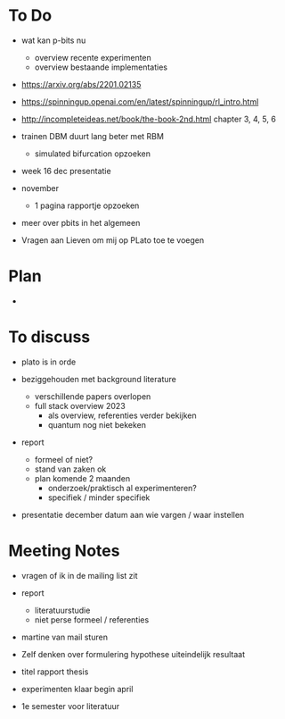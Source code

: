 # To Do
- wat kan p-bits nu
  - overview recente experimenten
  - overview bestaande implementaties

- https://arxiv.org/abs/2201.02135
- https://spinningup.openai.com/en/latest/spinningup/rl_intro.html
- http://incompleteideas.net/book/the-book-2nd.html chapter 3, 4, 5, 6

- trainen DBM duurt lang beter met RBM
  - simulated bifurcation opzoeken
- week 16 dec presentatie
- november
  - 1 pagina rapportje opzoeken
- meer over pbits in het algemeen
- Vragen aan Lieven om mij op PLato toe te voegen

# Plan
- 

# To discuss
- plato is in orde

- beziggehouden met background literature
  - verschillende papers overlopen
  - full stack overview 2023
    - als overview, referenties verder bekijken
    - quantum nog niet bekeken

- report
  - formeel of niet?
  - stand van zaken ok
  - plan komende 2 maanden
    - onderzoek/praktisch al experimenteren?
    - specifiek / minder specifiek

- presentatie december datum aan wie vargen / waar instellen

# Meeting Notes
- vragen of ik in de mailing list zit
- report
  - literatuurstudie
  - niet perse formeel / referenties
- martine van mail sturen
- Zelf denken over formulering hypothese uiteindelijk resultaat
- titel rapport thesis

- experimenten klaar begin april
- 1e semester voor literatuur